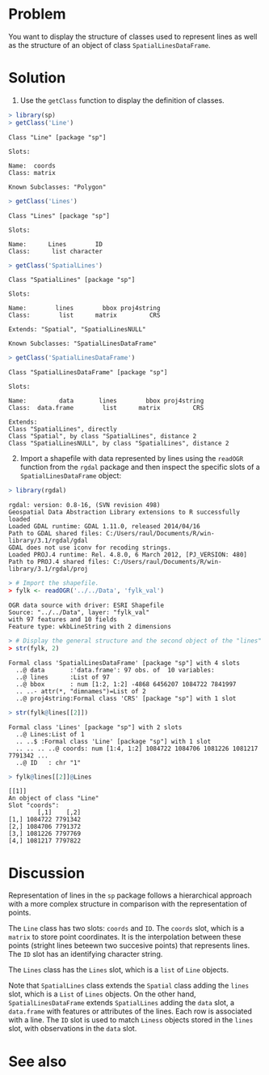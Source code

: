 

# Problem
You want to display the structure of classes used to represent lines as well as the structure of an object of class `SpatialLinesDataFrame`.

# Solution
1. Use the `getClass` function to display the definition of classes.

```r
> library(sp)
> getClass('Line')
```

```
Class "Line" [package "sp"]

Slots:
             
Name:  coords
Class: matrix

Known Subclasses: "Polygon"
```

```r
> getClass('Lines')
```

```
Class "Lines" [package "sp"]

Slots:
                          
Name:      Lines        ID
Class:      list character
```

```r
> getClass('SpatialLines')
```

```
Class "SpatialLines" [package "sp"]

Slots:
                                          
Name:        lines        bbox proj4string
Class:        list      matrix         CRS

Extends: "Spatial", "SpatialLinesNULL"

Known Subclasses: "SpatialLinesDataFrame"
```

```r
> getClass('SpatialLinesDataFrame')
```

```
Class "SpatialLinesDataFrame" [package "sp"]

Slots:
                                                      
Name:         data       lines        bbox proj4string
Class:  data.frame        list      matrix         CRS

Extends: 
Class "SpatialLines", directly
Class "Spatial", by class "SpatialLines", distance 2
Class "SpatialLinesNULL", by class "SpatialLines", distance 2
```

2. Import a shapefile with data represented by lines using the `readOGR` function from the `rgdal` package and then inspect the specific slots of a `SpatialLinesDataFrame` object:

```r
> library(rgdal)
```

```
rgdal: version: 0.8-16, (SVN revision 498)
Geospatial Data Abstraction Library extensions to R successfully loaded
Loaded GDAL runtime: GDAL 1.11.0, released 2014/04/16
Path to GDAL shared files: C:/Users/raul/Documents/R/win-library/3.1/rgdal/gdal
GDAL does not use iconv for recoding strings.
Loaded PROJ.4 runtime: Rel. 4.8.0, 6 March 2012, [PJ_VERSION: 480]
Path to PROJ.4 shared files: C:/Users/raul/Documents/R/win-library/3.1/rgdal/proj
```

```r
> # Import the shapefile.
> fylk <- readOGR('../../Data', 'fylk_val')
```

```
OGR data source with driver: ESRI Shapefile 
Source: "../../Data", layer: "fylk_val"
with 97 features and 10 fields
Feature type: wkbLineString with 2 dimensions
```

```r
> # Display the general structure and the second object of the "lines" slot.
> str(fylk, 2)
```

```
Formal class 'SpatialLinesDataFrame' [package "sp"] with 4 slots
  ..@ data       :'data.frame':	97 obs. of  10 variables:
  ..@ lines      :List of 97
  ..@ bbox       : num [1:2, 1:2] -4868 6456207 1084722 7841997
  .. ..- attr(*, "dimnames")=List of 2
  ..@ proj4string:Formal class 'CRS' [package "sp"] with 1 slot
```

```r
> str(fylk@lines[[2]])
```

```
Formal class 'Lines' [package "sp"] with 2 slots
  ..@ Lines:List of 1
  .. ..$ :Formal class 'Line' [package "sp"] with 1 slot
  .. .. .. ..@ coords: num [1:4, 1:2] 1084722 1084706 1081226 1081217 7791342 ...
  ..@ ID   : chr "1"
```

```r
> fylk@lines[[2]]@Lines
```

```
[[1]]
An object of class "Line"
Slot "coords":
        [,1]    [,2]
[1,] 1084722 7791342
[2,] 1084706 7791372
[3,] 1081226 7797769
[4,] 1081217 7797822
```

# Discussion
Representation of lines in the `sp` package follows a hierarchical approach with a more complex structure in comparison with the representation of points.  
 
The `Line` class has two slots: `coords` and `ID`. The `coords` slot, which is a `matrix` to store point coordinates. It is the interpolation between these points (stright lines beteewn two succesive points) that represents lines. The `ID` slot has an identifying character string.

The `Lines` class has the `Lines` slot, which is a `list` of `Line` objects.  

Note that `SpatialLines` class extends the `Spatial` class adding the `lines` slot, which is a `List` of `Lines` objects. On the other hand, `SpatialLinesDataFrame` extends `SpatialLines` adding the `data` slot, a `data.frame` with features or attributes of the lines. Each row is associated with a line. The `ID` slot is used to match `Liness` objects stored in the `lines` slot, with observations in the `data` slot.

# See also
